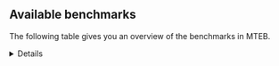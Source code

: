 ## Available benchmarks
The following table gives you an overview of the benchmarks in MTEB.

<details>

<!-- This allows the table to be autogenerated in the future: -->
<!-- BENCHMARKS TABLE START -->
| Name | # Tasks | Task Types | Domains | Languages |
|------|---------|------------|---------|-----------|
| [BRIGHT](https://brightbenchmark.github.io/) | 1 | {'Retrieval': 1} | [Non-fiction] | eng |
| [ChemTEB](https://arxiv.org/abs/2412.00532) | 27 | {'BitextMining': 1, 'Classification': 17, 'Clustering': 2, 'PairClassification': 5, 'Retrieval': 2} | [Chemistry] | nld,tur,eng,ces,kor,zho,spa,hin,jpn,deu,fra,msa,por |
| [CoIR](https://github.com/CoIR-team/coir) | 10 | {'Retrieval': 10} | [Written, Programming] | javascript,ruby,sql,go,eng,java,php,python,c++ |
| [LongEmbed](https://arxiv.org/abs/2404.12096v2) | 6 | {'Retrieval': 6} | [Fiction, Academic, Written, Blog, Non-fiction, Spoken, Encyclopaedic] | eng |
| [MINERSBitextMining](https://arxiv.org/pdf/2406.07424) | 7 | {'BitextMining': 7} | [Reviews, Written, Social] | sqi,ban,srp,jpn,nds,lat,por,mon,kur,bul,slv,mak,deu,uzb,yor,kzj,max,kat,cha,yid,zsm,spa,pms,mhr,min,fao,heb,nij,mui,tuk,rus,bew,swe,pes,slk,ceb,bjn,ido,abs,ukr,ina,kab,tgl,cor,dan,kaz,fry,rej,hrv,ces,lfn,glg,dsb,hau,ace,urd,ben,yue,nld,eng,epo,ron,xho,wuu,cmn,ind,ang,hsb,mad,pam,nov,swh,bbc,pcm,ara,hye,mkd,nno,ast,jav,lvs,mal,swg,nob,tat,arz,vie,ile,tam,est,ber,bre,csb,pol,afr,cbk,bug,tzl,kor,ibo,hun,war,aze,tha,mar,uig,gla,orv,hin,amh,bel,sun,fin,cat,awa,gsw,isl,oci,ell,cym,arq,ita,fra,bos,dtp,eus,bhp,tel,tur,khm,lit,gle |
| MTEB(Europe, beta) | 74 | {'BitextMining': 7, 'Classification': 21, 'Clustering': 8, 'Retrieval': 15, 'InstructionRetrieval': 3, 'MultilabelClassification': 2, 'PairClassification': 6, 'Reranking': 3, 'STS': 9} | [Web, Fiction, Social, Academic, Religious, Written, Medical, Blog, Constructed, Non-fiction, Legal, News, Government, Reviews, Spoken, Encyclopaedic, Programming, Subtitles] | qvm,esk,nlg,toj,gup,llg,jpn,azj,for,lav,kmh,por,bsj,tna,upv,cta,smk,zty,qvz,ntj,ton,uvh,cjk,kgf,gaw,bak,seh,jiv,hui,ksr,uli,kwi,qvw,kkl,arl,msk,omw,aai,tet,yby,mva,fao,kgk,min,kac,dji,box,rus,chz,emp,ktm,bps,bon,nus,bss,cut,sue,meq,kpr,rwo,ceb,zaj,mib,aui,apc,kdl,mxb,okv,rai,big,reg,ulk,mlg,yap,tpt,hrv,nak,plu,nde,kyc,arp,hau,ary,alp,apr,caa,mbh,uvl,zat,bjp,urd,bki,lin,mek,hlt,iws,spl,xav,yml,lcm,ese,xho,are,mux,lww,ndg,ntu,tzj,ame,yss,zar,fil,aii,csy,gvs,zpm,amh,spp,ken,avt,ltz,swh,viv,kmk,zul,bqp,cav,wln,leu,tcs,tuf,mkd,clu,msy,too,ast,amx,quf,jav,yre,nhe,tat,lbk,maj,msm,rug,nor,tbc,prf,pad,zlm,kze,wnc,fai,cbs,mai,aoi,mxq,bao,kos,mlh,nep,mkl,roo,umb,poh,bod,nna,aey,afr,aly,cac,maa,aze,fon,tha,mhl,chd,tpi,tzm,acq,kyz,nbq,yle,ape,bco,att,nin,mkj,yuj,ata,djr,atb,enq,cpb,sxb,rmc,zas,guj,kbq,gfk,tgo,acm,cux,fin,npi,etr,tsn,dob,mpt,alq,byx,cak,cso,spy,oci,asm,ttc,nwi,srn,hmn,gyr,hto,ngu,cpa,tif,fuv,kue,yuw,ote,mgw,ssg,bos,mvn,dop,aso,mox,ndj,stp,mpp,nas,kon,mks,caf,mbs,mcd,wap,cco,tod,aon,aom,cnl,srp,zga,lat,sja,kpj,nhi,nko,swp,bho,blw,mih,mon,sna,bgs,als,kyf,kur,bul,uzb,knj,mam,yor,zos,gdr,aka,bam,bmh,gnw,lid,cha,msc,zpl,gun,qxn,zsm,spa,mgh,nca,cpc,quc,hvn,bvr,agu,ngp,aak,jni,mau,sab,wos,huv,swe,kea,tum,pes,som,pbt,mmo,amo,kgp,taq,sbe,mil,nhg,bmu,bvd,wrs,atg,muy,tpa,ign,vmy,uri,chf,cek,knf,pib,soy,boa,ces,xed,pma,hix,kbc,orm,sim,ace,nhw,kud,ppo,xnn,yut,snx,ilo,zaa,nld,bsp,aau,myk,grn,bkq,cme,bbb,ssd,fur,knc,knv,heg,urw,ayr,ons,sat,crx,rop,szl,suz,ncl,anh,kto,tca,chk,xla,qxh,ziw,ntp,azb,ara,tew,sot,cjv,djk,usa,ltg,cap,arz,lmo,vec,jao,wer,dhg,vie,ded,hop,khk,faa,tam,sus,mwc,ikk,kek,mie,trc,tue,ura,crh,bkd,bzj,kwj,klt,sps,jid,xsi,swa,qxo,lim,nqo,hns,tmd,mbt,mbc,ibo,hun,wrk,bnp,abt,kaq,car,kiz,nvm,nfa,gul,guo,uzn,beo,aer,nhy,otm,cjo,tgk,bel,eri,mca,wsk,rro,row,bsn,tpz,fij,tvk,msb,mpx,abx,poy,sgb,kas,tcz,top,dif,awk,cbc,bea,ell,myy,pus,bmr,ssx,pao,ebk,ajp,opm,wnu,gub,acr,tbf,ubr,cth,taj,aby,kde,mqj,zao,khm,hat,gle,azg,cbv,ian,apu,ptp,kbm,met,plt,sag,agd,pag,ydd,ckb,mzz,div,kmg,miz,tac,tuo,gvn,boj,tee,mph,mna,qwh,gng,agg,mle,rgu,haw,med,kyg,mig,nhu,tnc,waj,kat,lua,zpz,kpx,tof,ven,dzo,yaa,bqc,klv,qul,kqw,bef,gai,heb,nuy,zac,mcr,zpc,ssw,meu,tuk,gui,kmo,usp,otq,khs,ksj,xbi,nya,cya,aoj,kmr,grc,sny,snp,mir,piu,geb,tgl,dik,agn,dan,qvn,kaz,kbp,mto,tiy,xon,zav,dww,zap,kqa,lac,kne,wat,cbt,naf,inb,kwf,crn,azz,wim,ben,wro,poi,yue,awb,cgc,eng,mjc,amf,mps,mwe,ncu,cle,tdt,hne,zai,gdn,toc,bhl,kir,ron,fue,kyq,ixl,ghs,ncj,tbz,nnq,mio,kwd,mxp,beu,sbk,fuh,gym,ztq,mey,ikw,pab,kmb,cof,tso,ipi,byr,aia,wiv,agm,npl,ter,hye,iou,tku,nno,cnt,kqc,sll,lvs,gnn,nob,dah,nii,san,wuv,udu,gux,ots,zpq,cuk,mbj,nab,bjz,hbo,imo,mcf,glk,zam,twi,srd,sin,zca,qvc,agr,con,kjs,zaw,mav,gum,dov,ood,soq,tte,msa,chq,cbk,isn,kpf,ptu,mri,cao,aeb,cni,aaz,yon,pan,sgz,rom,mop,gwi,nou,uig,gla,far,atd,hin,tnp,bbr,kpg,huu,arn,jvn,cat,awa,amm,urb,run,mit,pir,gam,adz,tir,isl,pls,mlt,qve,nyu,txu,tbg,dwy,quy,ruf,kiw,shp,amr,ita,maq,dgr,fra,kin,ubu,gof,gaz,mgc,cmo,ctu,tel,eus,mcq,bpr,ino,snd,bgt,mwf,acu,jic,kkc,jac,lit,xtd,dyu,kvn,zyp,prs,cop,auc,wed,apb,sqi,ban,wal,poe,tnk,myu,otn,kje,ong,bkx,zsr,hch,agt,wiu,spm,zpu,scn,sri,myw,buk,kdc,zho,sbs,slv,deu,kqf,kvg,tgp,bhg,dwr,xtm,amu,wbp,tim,ory,tos,kan,kbh,mya,mwp,mcb,shn,bdd,cub,yrb,tbo,yal,lug,tah,txq,emi,hub,nso,slk,zpo,zpv,bmk,nss,bjn,nch,bzd,shj,ukr,mbl,tlf,kab,kew,kpw,luo,cpy,kmu,kup,zab,pri,snc,wbi,acf,gmv,glg,amp,qup,nop,srq,yka,apw,mqb,wmt,bch,ewe,sey,lbb,epo,qvh,taw,fuc,kql,ksd,smo,gvf,cmn,yad,ind,qvs,obo,wmw,nsn,anv,mic,pap,ake,fas,cbr,bjr,glv,mdy,tsw,gvc,noa,bus,bjv,cwe,pon,pio,snn,mal,nho,bba,jae,mxt,wol,nif,ycn,lao,tfr,ffm,qub,hus,bzh,mlp,mti,not,nys,tzo,arb,mos,kam,cuc,dgc,pah,pjt,est,bxh,hot,bre,kms,cot,awx,bjk,pwg,cpu,hla,mpm,fuf,pol,tnn,shi,auy,mpj,tuc,bug,kor,zad,war,ars,rkb,mni,cbu,lif,mar,dad,mee,dgz,mco,kik,apz,mkn,sco,mbb,maz,lij,khz,hmo,guh,sun,cbi,lgl,nhr,tiw,daa,amn,amk,tke,lex,mag,cym,eko,zia,mcp,gah,urt,sua,cab,quh,srm,vid,blz,mmx,apn,tur,rmy,bem,yaq,ctp,cui,lus,tav,cax,yva |
| MTEB(Indic, beta) | 23 | {'BitextMining': 4, 'Clustering': 1, 'Classification': 13, 'STS': 1, 'PairClassification': 1, 'Retrieval': 2, 'Reranking': 1} | [Web, Fiction, Social, Encyclopaedic, Religious, Written, Constructed, Non-fiction, Legal, News, Spoken, Reviews, Government] | ban,pag,ckb,ydd,srp,azj,jpn,bho,por,sna,als,scn,cjk,zho,mwr,bul,slv,deu,yor,bak,ory,aka,bam,kat,lua,kan,dzo,mya,zsm,spa,shn,min,nus,fao,heb,kac,lug,tuk,kea,rus,ssw,tum,swe,nso,pes,slk,som,mup,pbt,nya,ceb,bjn,kmr,apc,taq,ukr,kab,luo,tgl,dik,dan,kaz,kbp,hrv,ces,glg,ary,hau,ace,urd,ben,boy,ewe,ilo,yue,lin,nld,eng,hne,epo,kir,grn,ron,xho,smo,fur,knc,cmn,ind,ayr,sat,szl,pap,fas,kmb,tso,ltz,swh,brx,zul,azb,doi,ara,hye,mkd,nno,ast,jav,lvs,mal,lao,sot,wol,nob,ltg,tat,san,arz,lmo,vec,nor,vie,sag,khk,arb,mos,kam,tam,bgc,mai,gbm,srd,est,twi,crh,sin,nep,swa,umb,bod,pol,lim,nqo,afr,bug,kor,ibo,mri,hun,aeb,war,ars,mni,fon,tha,mar,tpi,tzm,acq,pan,uzn,kik,gla,uig,hin,lij,tgk,amh,bel,sun,acm,guj,fin,cat,awa,fij,npi,run,tsn,kas,tir,isl,asm,mlt,ell,oci,mag,cym,pus,gom,quy,ajp,raj,fuv,ita,kin,bos,fra,gaz,eus,tel,tur,snd,kon,khm,bem,dyu,gle,hat,lit,prs,lus,plt |
| MTEB(Medical) | 12 | {'Retrieval': 9, 'Clustering': 2, 'Reranking': 1} | [Web, Academic, Medical, Written, Non-fiction, Government] | rus,eng,kor,ara,spa,zho,vie,fra,pol,cmn |
| MTEB(Multilingual, beta) | 132 | {'BitextMining': 13, 'Classification': 43, 'Clustering': 17, 'Retrieval': 18, 'InstructionRetrieval': 3, 'MultilabelClassification': 5, 'PairClassification': 11, 'Reranking': 6, 'STS': 16} | [Web, Fiction, Social, Academic, Religious, Written, Medical, Blog, Constructed, Non-fiction, Legal, Government, News, Reviews, Spoken, Encyclopaedic, Programming, Subtitles] | qvm,esk,nlg,toj,gup,llg,jpn,azj,for,lav,kmh,por,bsj,tna,upv,cta,smk,zty,qvz,ntj,ton,uvh,cjk,kgf,gaw,bak,seh,jiv,hui,ksr,uli,kwi,qvw,kkl,arl,msk,omw,aai,tet,yby,mva,fao,kgk,min,kac,dji,mui,box,rus,chz,emp,bew,ktm,bps,bon,nus,bss,cut,sue,meq,kpr,rwo,ceb,zaj,mib,aui,apc,kdl,mxb,okv,rai,big,reg,ulk,mlg,yap,tpt,rej,hrv,nak,plu,nde,lfn,kyc,arp,hau,ary,alp,apr,caa,mbh,uvl,zat,bjp,urd,bki,lin,mek,hlt,iws,spl,xav,yml,lcm,ese,xho,are,mux,lww,ndg,ntu,tzj,ame,yss,zar,fil,aii,csy,gvs,zpm,amh,spp,ken,avt,ltz,swh,viv,kmk,zul,bqp,cav,wln,leu,tcs,tuf,mkd,clu,msy,too,ast,amx,quf,jav,yre,nhe,tat,lbk,maj,msm,rug,nor,tbc,prf,pad,zlm,kze,wnc,fai,cbs,mai,aoi,mxq,bao,kos,mlh,nep,mkl,roo,umb,poh,bod,nna,aey,afr,aly,cac,maa,aze,fon,tha,mhl,chd,tpi,tzm,acq,kyz,nbq,yle,ape,bco,att,nin,mkj,yuj,ata,djr,atb,enq,cpb,sxb,rmc,zas,guj,kbq,gfk,tgo,acm,cux,fin,npi,etr,tsn,dob,mpt,alq,byx,cak,cso,spy,oci,asm,ttc,nwi,srn,hmn,gyr,hto,arq,ngu,cpa,tif,fuv,raj,kue,yuw,ote,mgw,ssg,bos,mvn,dop,aso,mox,ndj,stp,mpp,nas,kon,mks,caf,mbs,mcd,wap,cco,tod,aon,aom,cnl,srp,zga,lat,sja,kpj,nhi,nko,swp,bho,blw,mih,mon,sna,bgs,als,kyf,kur,bul,uzb,knj,mam,yor,zos,gdr,aka,bam,bmh,gnw,lid,cha,msc,zpl,gun,qxn,zsm,spa,mgh,nca,yid,pms,mhr,cpc,quc,hvn,bvr,agu,svk,ngp,aak,jni,mau,sab,wos,huv,swe,kea,tum,pes,som,mup,pbt,mmo,amo,kgp,ido,taq,sbe,mil,nhg,bmu,bvd,wrs,atg,muy,tpa,chv,ign,vmy,cor,uri,fry,chf,cek,knf,pib,soy,boa,ces,xed,pma,hix,kbc,orm,sim,ace,nhw,kud,ppo,xnn,yut,boy,snx,ilo,zaa,nld,bsp,aau,myk,grn,bkq,cme,bbb,ssd,fur,knc,wuu,knv,heg,urw,ayr,ons,sat,crx,ang,hsb,rop,szl,suz,mad,ncl,anh,kto,tca,chk,xla,qxh,brx,ziw,ntp,azb,ara,tew,sot,cjv,djk,usa,ltg,cap,arz,lmo,vec,jao,wer,dhg,vie,ded,hop,khk,faa,tam,bgc,sus,mwc,ikk,kek,mie,trc,tue,ura,crh,ber,bkd,bzj,kwj,klt,sps,jid,xsi,swa,qxo,csb,lim,nqo,hns,tmd,mbt,mbc,ibo,hun,wrk,bnp,abt,kaq,car,kiz,nvm,nfa,gul,guo,uzn,beo,aer,nhy,otm,orv,cjo,tgk,bel,eri,mca,wsk,rro,row,bsn,tpz,fij,tvk,msb,mpx,abx,poy,sgb,kas,tcz,top,dif,awk,cbc,bea,ell,myy,pus,bmr,ssx,pao,ebk,ajp,opm,wnu,gub,acr,max,tbf,ubr,cth,taj,aby,kde,mqj,zao,tyv,khm,hat,gle,azg,cbv,ian,apu,ptp,kbm,met,plt,sag,agd,sah,pag,ydd,ckb,mzz,div,kmg,miz,tac,tuo,gvn,boj,tee,mph,mna,qwh,gng,agg,mle,mak,rgu,haw,med,kyg,mig,nhu,tnc,waj,kat,lua,zpz,kpx,tof,ven,dzo,yaa,bqc,klv,qul,kqw,bef,gai,heb,nuy,zac,mcr,zpc,ssw,meu,tuk,gui,kmo,usp,otq,khs,ksj,xbi,nya,cya,aoj,kmr,grc,sny,snp,mir,piu,geb,tgl,dik,agn,dan,qvn,kaz,kbp,mto,tiy,xon,zav,dww,zap,kqa,lac,kne,wat,cbt,naf,inb,kwf,crn,azz,wim,ben,wro,poi,yue,awb,cgc,eng,mjc,amf,mps,mwe,ncu,cle,tdt,hne,zai,gdn,toc,bhl,kir,ron,fue,kyq,ixl,ghs,ncj,tbz,nnq,mio,kwd,mxp,beu,sbk,fuh,gym,ztq,mey,ikw,pab,pam,kmb,cof,tso,ipi,byr,aia,wiv,pcm,agm,doi,npl,ter,hye,iou,tku,nno,cnt,kqc,sll,lvs,gnn,nob,dah,nii,san,wuv,udu,gux,ots,zpq,cuk,mbj,nab,bjz,hbo,imo,mcf,glk,zam,twi,srd,sin,zca,qvc,agr,con,kjs,zaw,mav,gum,dov,ood,soq,tte,msa,chq,cbk,tzl,isn,kpf,ptu,mri,cao,aeb,cni,aaz,yon,pan,sgz,rom,mop,gwi,nou,uig,gla,far,atd,hin,tnp,bbr,kpg,huu,arn,jvn,cat,awa,amm,urb,run,mit,pir,gam,adz,tir,isl,pls,mlt,gsw,qve,nyu,txu,tbg,dwy,quy,ruf,kiw,shp,amr,ita,maq,dgr,fra,kin,ubu,gof,gaz,mgc,cmo,ctu,tel,eus,mcq,bpr,ino,snd,bgt,mwf,acu,jic,kkc,jac,lit,xtd,dyu,kvn,zyp,prs,cop,auc,wed,apb,sqi,ban,wal,poe,tnk,myu,otn,kje,ong,bkx,zsr,nds,hch,agt,wiu,spm,zpu,scn,sri,myw,buk,kdc,zho,sbs,slv,mwr,deu,kqf,kvg,tgp,bhg,dwr,xtm,amu,wbp,tim,ory,kzj,tos,kan,kbh,mya,mwp,mcb,shn,bdd,cub,yrb,tbo,yal,nij,lug,tah,txq,emi,hub,nso,slk,zpo,zpv,bmk,nss,bjn,nch,abs,bzd,shj,ukr,mbl,ina,tlf,kab,kew,kpw,luo,cpy,kmu,kup,zab,pri,snc,wbi,acf,gmv,glg,dsb,amp,qup,nop,srq,yka,apw,mqb,wmt,bch,ewe,sey,lbb,epo,qvh,taw,fuc,kql,ksd,smo,gvf,cmn,yad,ind,qvs,obo,wmw,nsn,anv,mic,pap,ake,nov,fas,cbr,bjr,glv,mdy,bbc,tsw,gvc,noa,bus,bjv,cwe,pon,pio,snn,swg,mal,nho,bba,jae,mxt,wol,nif,ycn,lao,tfr,ffm,qub,hus,bzh,mlp,mti,not,nys,ile,tzo,arb,mos,kam,cuc,dgc,pah,pjt,gbm,est,bxh,hot,bre,kms,cot,awx,bjk,pwg,cpu,hla,mpm,fuf,pol,tnn,shi,auy,mpj,tuc,bug,kor,zad,war,ars,rkb,mni,cbu,lif,mar,krc,dad,mee,dgz,mco,kik,apz,mkn,sco,mbb,maz,lij,khz,hmo,guh,sun,cbi,lgl,nhr,tiw,daa,amn,amk,tke,lex,mag,cym,gom,eko,zia,mcp,gah,urt,sua,cab,quh,srm,dtp,vid,blz,bhp,mmx,apn,tur,rmy,bem,yaq,ctp,cui,lus,tav,cax,yva |
| [MTEB(Retrieval w/Instructions)](https://arxiv.org/abs/2403.15246) | 3 | {'InstructionRetrieval': 3} | [Written, News] | eng |
| [MTEB(Scandinavian)](https://kennethenevoldsen.github.io/scandinavian-embedding-benchmark/) | 28 | {'BitextMining': 2, 'Classification': 13, 'Retrieval': 7, 'Clustering': 6} | [Web, Fiction, Social, Written, Blog, Non-fiction, Legal, News, Spoken, Reviews, Government, Encyclopaedic] | swe,nno,isl,dan,fao,nob |
| MTEB(code) | 12 | {'Retrieval': 12} | [Written, Programming] | javascript,ruby,sql,go,c,eng,shell,typescript,rust,java,php,python,scala,swift,c++ |
| [MTEB(deu)](https://arxiv.org/html/2401.02709v1) | 19 | {'Classification': 6, 'Clustering': 4, 'PairClassification': 2, 'Reranking': 1, 'Retrieval': 4, 'STS': 2} | [Web, Written, News, Spoken, Reviews, Encyclopaedic] | pol,deu,fra,eng |
| MTEB(eng, beta) | 41 | {'Classification': 8, 'Retrieval': 10, 'Clustering': 8, 'Reranking': 2, 'STS': 9, 'PairClassification': 3, 'Summarization': 1} | [Web, Academic, Social, Written, Medical, Blog, Non-fiction, News, Spoken, Reviews, Encyclopaedic, Programming] | nld,tur,eng,ara,spa,ita,deu,fra,pol,cmn |
| MTEB(eng, classic) | 67 | {'Classification': 12, 'Retrieval': 26, 'Clustering': 11, 'Reranking': 4, 'STS': 10, 'PairClassification': 3, 'Summarization': 1} | [Web, Academic, Social, Written, Medical, Blog, Non-fiction, News, Spoken, Reviews, Encyclopaedic, Programming] | nld,tur,eng,ara,spa,ita,deu,fra,pol,cmn |
| [MTEB(fra)](https://arxiv.org/abs/2405.20468) | 26 | {'Classification': 6, 'Clustering': 7, 'PairClassification': 2, 'Reranking': 2, 'Retrieval': 5, 'STS': 3, 'Summarization': 1} | [Web, Academic, Social, Written, Non-fiction, Legal, News, Spoken, Reviews, Encyclopaedic] | pol,deu,fra,eng |
| [MTEB(jpn)](https://github.com/sbintuitions/JMTEB) | 16 | {'Clustering': 2, 'Classification': 4, 'STS': 2, 'PairClassification': 1, 'Retrieval': 6, 'Reranking': 1} | [Web, Academic, Written, Non-fiction, News, Spoken, Reviews, Encyclopaedic] | jpn |
| MTEB(kor) | 6 | {'Classification': 1, 'Reranking': 1, 'Retrieval': 2, 'STS': 2} | [Web, Written, News, Spoken, Reviews, Encyclopaedic] | kor |
| [MTEB(law)](https://aclanthology.org/2023.eacl-main.148/) | 8 | {'Retrieval': 8} | [Written, Legal] | deu,zho,eng |
| [MTEB(pol)](https://arxiv.org/abs/2405.10138) | 18 | {'Classification': 7, 'Clustering': 3, 'PairClassification': 4, 'STS': 4} | [Web, Fiction, Academic, Social, Written, Non-fiction, Legal, News, Spoken] | pol,deu,fra,eng |
| [MTEB(rus)](https://aclanthology.org/2023.eacl-main.148/) | 23 | {'Classification': 9, 'Clustering': 3, 'MultilabelClassification': 2, 'PairClassification': 1, 'Reranking': 2, 'Retrieval': 3, 'STS': 3} | [Web, Social, Academic, Written, Blog, News, Spoken, Reviews, Encyclopaedic] | rus |
| [NanoBEIR](https://huggingface.co/collections/zeta-alpha-ai/nanobeir-66e1a0af21dfd93e620cd9f6) | 13 | {'Retrieval': 13} | [Web, Academic, Social, Medical, Written, Non-fiction, News, Encyclopaedic] | eng |
| [RAR-b](https://arxiv.org/abs/2404.06347) | 17 | {'Retrieval': 17} | [Encyclopaedic, Written, Programming] | eng |
<!-- BENCHMARKS TABLE END -->